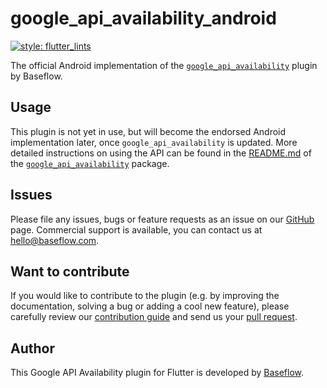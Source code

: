 # google_api_availability_android

[![style: flutter_lints](https://img.shields.io/badge/style-flutter_lints-40c4ff.svg)](https://pub.dev/packages/flutter_lints)

The official Android implementation of the [`google_api_availability`][1] plugin by Baseflow.

## Usage

This plugin is not yet in use, but will become the endorsed Android implementation later, once `google_api_availability` is updated.
More detailed instructions on using the API can be found in the [README.md][3] of the [`google_api_availability`][1] package.

## Issues

Please file any issues, bugs or feature requests as an issue on our [GitHub](https://github.com/Baseflow/flutter-google-api-availability/issues) page. Commercial support is available, you can contact us at <hello@baseflow.com>.

## Want to contribute

If you would like to contribute to the plugin (e.g. by improving the documentation, solving a bug or adding a cool new feature), please carefully review our [contribution guide](../CONTRIBUTING.md) and send us your [pull request](https://github.com/Baseflow/flutter-google-api-availability/pulls).

## Author

This Google API Availability plugin for Flutter is developed by [Baseflow](https://baseflow.com).

[1]: ../google_api_availability
[2]: lib/google_api_availability_platform_interface.dart
[3]: ../README.md
